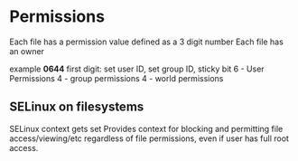 # Permissions

Each file has a permission value defined as a 3 digit number
Each file has an owner

example **0644**
first digit:
set user ID, set group ID, sticky bit
6 - User Permissions
4 - group permissions
4 - world permissions

## SELinux on filesystems

SELinux context gets set
Provides context for blocking and permitting file access/viewing/etc regardless of file permissions, even if user has full root access.

